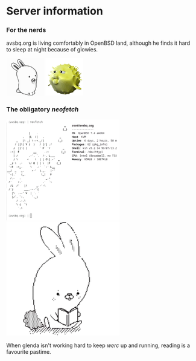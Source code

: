 # Server information

### For the nerds

avsbq.org is living comfortably in OpenBSD land, although he finds it hard to sleep at night because of glowies.

<img src=".pix/glenda.gif" style="width: 100px; height: auto;">
<img src=".pix/puffy.gif" style="width: 100px; height: auto;">

### The obligatory _neofetch_

<img src=".pix/fetch.webp" style="width: 300px; height: auto;">
<img src=".pix/glenda.webp" style="width: 300px; height: auto;">

When glenda isn't working hard to keep _werc_ up and running, reading is a favourite pastime.
